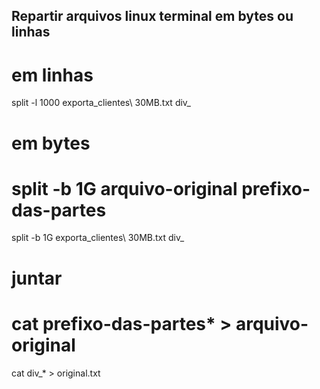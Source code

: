 ## Repartir arquivos linux terminal em bytes ou linhas

# em linhas
split -l 1000 exporta_clientes\ 30MB.txt div_

# em bytes

# split -b 1G arquivo-original prefixo-das-partes
split -b 1G exporta_clientes\ 30MB.txt div_

# juntar

# cat prefixo-das-partes* > arquivo-original
cat div_* > original.txt
